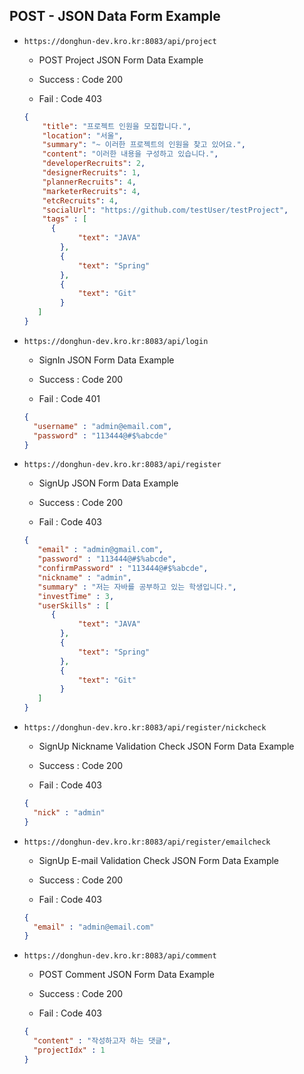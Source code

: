 ## POST - JSON Data Form Example

* `https://donghun-dev.kro.kr:8083/api/project`

  * POST Project JSON Form Data Example

  * Success : Code 200

  * Fail : Code 403

  ```JSON
  {
      "title": "프로젝트 인원을 모집합니다.",
      "location": "서울",
      "summary": "~ 이러한 프로젝트의 인원을 찾고 있어요.",
      "content": "이러한 내용을 구성하고 있습니다.",
      "developerRecruits": 2,
      "designerRecruits": 1,
      "plannerRecruits": 4,
      "marketerRecruits": 4,
      "etcRecruits": 4,
      "socialUrl": "https://github.com/testUser/testProject",
      "tags" : [
        {
              "text": "JAVA"
          },
          {
              "text": "Spring"
          },
          {
              "text": "Git"
          }
     ]
  }
  ```


* `https://donghun-dev.kro.kr:8083/api/login`

  * SignIn JSON Form Data Example

  * Success : Code 200

  * Fail : Code 401

  ```JSON
  {
    "username" : "admin@email.com",
    "password" : "113444@#$%abcde"
  }
  ```


* `https://donghun-dev.kro.kr:8083/api/register`

  * SignUp JSON Form Data Example

  * Success : Code 200

  * Fail : Code 403

  ```JSON
  {
     "email" : "admin@gmail.com",
     "password" : "113444@#$%abcde",
     "confirmPassword" : "113444@#$%abcde",
     "nickname" : "admin",
     "summary" : "저는 자바를 공부하고 있는 학생입니다.",
     "investTime" : 3,
     "userSkills" : [
        {
              "text": "JAVA"
          },
          {
              "text": "Spring"
          },
          {
              "text": "Git"
          }
     ]
  }
  ```


* `https://donghun-dev.kro.kr:8083/api/register/nickcheck`

  * SignUp Nickname Validation Check JSON Form Data Example

  * Success : Code 200

  * Fail : Code 403

  ```JSON
  {
    "nick" : "admin"
  }
  ```


* `https://donghun-dev.kro.kr:8083/api/register/emailcheck`

  * SignUp E-mail Validation Check JSON Form Data Example

  * Success : Code 200

  * Fail : Code 403

  ```JSON
  {
    "email" : "admin@email.com"
  }
  ```


* `https://donghun-dev.kro.kr:8083/api/comment`

  * POST Comment JSON Form Data Example

  * Success : Code 200

  * Fail : Code 403

  ```JSON
  {
    "content" : "작성하고자 하는 댓글",
    "projectIdx" : 1
  }
  ```

